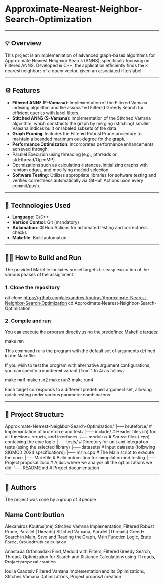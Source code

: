 # Approximate-Nearest-Neighbor-Search-Optimization


---


## 💡 Overview

This project is an implementation of advanced graph-based algorithms for Approximate Nearest Neighbor Search (ANNS), specifically focusing on Filtered ANNS. Developed in C++, the application efficiently finds the k nearest neighbors of a query vector, given an associated filter/label.


---


## ⚙️ Features

- **Filtered ANNS (F-Vamana)**: Implementation of the Filtered Vamana indexing algorithm and the associated Filtered Greedy Search for efficient queries with label filters.
- **Stitched ANNS (S-Vamana)**: Implementation of the Stitched Vamana algorithm, which constructs the graph by merging (stitching) smaller Vamana indices built on labeled subsets of the data.
- **Graph Pruning**: Includes the Filtered Robust Prune procedure to maintain a bounded maximum out-degree for the graph.
- **Performance Optimization**: Incorporates performance enhancements achieved through:
- Parallel Execution using threading (e.g., pthreads or std::thread/OpenMP).
- Optimizations such as calculating distances, initializing graphs with random edges, and modifying medoid selection.
- **Software Testing**: Utilizes appropriate libraries for software testing and verifies correctness automatically via GitHub Actions upon every commit/push.


---


## 🧰 Technologies Used

- **Language**: C/C++
- **Version Control**: Git (mandatory)
- **Automation**: GitHub Actions for automated testing and correctness checks
- **Makefile**: Build automation


---


## 🧑‍💻 How to Build and Run

The provided Makefile includes preset targets for easy execution of the various phases of the assignment.

### 1. Clone the repository
git clone https://github.com/alexandros-koutras/Approximate-Nearest-Neighbor-Search-Optimization
cd Approximate-Nearest-Neighbor-Search-Optimization

### 2. Compile and run
You can execute the program directly using the predefined Makefile targets:

make run

This command runs the program with the default set of arguments defined in the Makefile.

If you wish to test the program with alternative argument configurations, you can specify a numbered variant (from 1 to 4) as follows:

make run1
make run2
make run3
make run4

Each target corresponds to a different predefined argument set, allowing quick testing under various parameter combinations.


---


## 📂 Project Structure

Approximate-Nearest-Neighbor-Search-Optimization/
├── bruteforce/             # Implemantation of bruteforce and tests
├── include/                # Header files (.h) for all functions, structs, and interfaces
├── modules/                # Source files (.cpp) containing the core logic
├── tests/                  # Directory for unit and integration tests (using the selected library)
├── datasets/               # Input datasets (following SIGMOD 2024 specifications)
├── main.cpp                # The Main script to execute the code
├── Makefile                # Build automation for compilation and testing
├── Project proposal.docx   # A doc where we analyse all the optimizations we did
└── README.md               # Project documentation


---


## 👥 Authors

The project was done by a group of 3 people

Name                        Contribution
---
Alexandros Koutras(me)      Stitched Vamana Implementation, Filtered Robust Prune, Parallel (Threads) Stitched Vamana, Parallel
                            (Threads) Greedy Search in Main, Save and Reading the Graph, Main Function Logic, Brute Force,
                            Groundtruth calculation

Anastasia Orfanoudaki       Find_Medoid with Filters, Filtered Greedy Search, Threads Optimization for Search and
                            Distance Calculations using Threads, Project proposal creation

Ioulia Osadtsiv             Filtered Vamana Implementation and its Optimizations, Stitched Vamana Optimizations, Project proposal
                            creation

